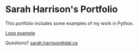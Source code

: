 # Sarah Harrison's Portfolio

This portfolio includes some examples of my work in Python.

[Loop example](loop.md.webarchive)

Questions? [sarah.harrison@dal.ca](mailto:sarah.harrison@dal.ca)

